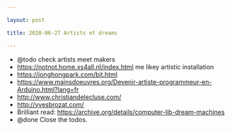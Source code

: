 ```yaml
---

layout: post

title: 2020-06-27 Artists et dreams

---
```



-   @todo check artists meet makers
-   https://notnot.home.xs4all.nl/index.html me likey artistic
    installation
-   https://jonghongpark.com/bit.html
-   https://www.mainsdoeuvres.org/Devenir-artiste-programmeur-en-Arduino.html?lang=fr
-   http://www.christiandelecluse.com/
-   http://yvesbrozat.com/
-   Brilliant read:
    https://archive.org/details/computer-lib-dream-machines
-   @done Close the todos.

